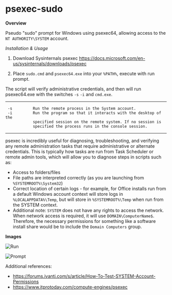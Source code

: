 # psexec-sudo
**Overview**

Pseudo "sudo" prompt for Windows using psexec64, allowing access to the `NT AUTHORITY\SYSTEM` account.

*Installation & Usage*

1. Download Sysinternals psexec
https://docs.microsoft.com/en-us/sysinternals/downloads/psexec

2. Place `sudo.cmd` and `psexec64.exe` into your `%PATH%`, execute with run prompt.

The script will verify administrative credentials, and then will run psexec64.exe with the switches `-s` `-i` and `cmd.exe`.
***
     -s         Run the remote process in the System account.
     -i         Run the program so that it interacts with the desktop of the
                specified session on the remote system. If no session is
                specified the process runs in the console session.
***

psexec is incredibly useful for diagnosing, troubleshooting, and verifying any remote administration tasks that require administrative or alternate credentials.
This is typically how tasks are run from Task Scheduler or remote admin tools, which will allow you to diagnose steps in scripts such as:
* Access to folders/files
* File paths are interpreted correctly (as you are launching from `%SYSTEMROOT%\System32`)
* Correct location of certain logs - for example, for Office installs run from a default Windows account context will store logs in `%LOCALAPPDATA%\Temp`, but will store in `%SYSTEMROOT%\Temp` when run from the SYSTEM context.
* Additional note: `SYSTEM` does not have any rights to access the network. When network access is required, it will use `DOMAIN\ComputerName$`. Therefore, the necessary permissions for something like a software install share would be to include the `Domain Computers` group.

**Images**

![Run](https://i.imgur.com/HUwVHes.png)

![Prompt](https://i.imgur.com/waeiZNU.png)

Additional references:
* https://forums.ivanti.com/s/article/How-To-Test-SYSTEM-Account-Permissions
* https://www.itprotoday.com/compute-engines/psexec
